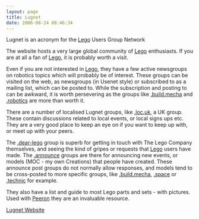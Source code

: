 ```yaml
---
layout: page
title: Lugnet
date: 2006-08-24 08:46:34
---
```

<p>Lugnet is an acronym for the <a href="/wiki/lego.html" title="The best known construction toy">Lego</a> Users Group Network
</p>
<p>The website hosts a very large global community of <a href="/wiki/lego.html" title="The best known construction toy">Lego</a> enthusiasts.  If you are at all a fan of <a href="/wiki/lego.html" title="The best known construction toy">Lego</a>, it is probably worth a visit.
</p>
<p>Even if you are not interested in <a href="/wiki/lego.html" title="The best known construction toy">Lego</a>, they have a few active newsgroups on robotics topics which will probably be of interest. These groups can be visited on the web, as newsgroups (in Usenet style) or subscribed to as a mailing list, which can be posted to. While the subscription and posting to can be awkward, it is worth persevering as the groups like <a  href="http://news.lugnet.com/build/mecha" rel="external" target="_blank">.build.mecha</a> and <a  href="http://news.lugnet.com/robotics" rel="external" target="_blank">.robotics</a> are more than worth it.
</p>
<p>There are a number of localised Lugnet groups, like <a  href="http://news.lugnet.com/loc/uk" rel="external" target="_blank">.loc.uk</a>, a UK group. These contain discussions related to local events, or local signs ups etc. They are a very good place to keep an eye on if you want to keep up with, or meet up with your peers.
</p>
<p>The <a  href="http://news.lugnet.com/dear-lego" rel="external" target="_blank">.dear-lego</a> group is superb for getting in touch with The Lego Company themselves, and seeing the kind of gripes or requests that <a href="/wiki/lego.html" title="The best known construction toy">Lego</a> users have made. The <a  href="http://news.lugnet.com/announce" rel="external" target="_blank">.announce</a> groups are there for announcing new events, or models (MOC - my own Creations) that people have created. These announce post groups do not normally allow responses, and models tend to be cross-posted to more specific groups, like <a  href="http://news.lugnet.com/build/mecha" rel="external" target="_blank">.build.mecha</a>, <a  href="http://news.lugnet.com/space" rel="external" target="_blank">.space</a> or <a  href="http://news.lugent.com/technic" rel="external" target="_blank">.technic</a> for example.
</p>
<p>They also have a list and guide to most Lego parts and sets - with pictures.  Used with <a href="/wiki/peeron.html" title="Online database of Lego Sets and Parts">Peeron</a> they are an invaluable resource.
</p>

<a href="https://lugnet.com" rel="external" target="_blank">Lugnet Website</a>
